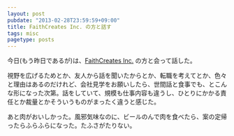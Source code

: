 ```yaml
---
layout: post
pubdate: "2013-02-28T23:59:59+09:00"
title: FaithCreates Inc. の方と話す
tags: misc
pagetype: posts
---
```

今日(もう昨日であるが)は、[FaithCreates Inc.][faithcreates] の方と会って話した。

視野を広げるためとか、友人から話を聞いたからとか、転職を考えてとか、色々と理由はあるのだけれど、会社見学をお願いしたら、世間話と食事でも、とこんな形になった次第。話をしていて、規模も仕事内容も違うし、ひとりにかかる責任とか裁量とかそういうものがまったく違うと感じた。

あと肉がおいしかった。風邪気味なのに、ビールのんで肉を食べたら、案の定帰ったらふらふらになった。たふさがたりない。

[faithcreates]: http://www.faithcreates.co.jp/
